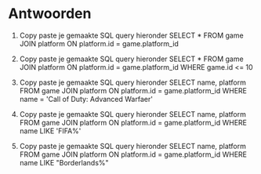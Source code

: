 # Antwoorden

1. Copy paste je gemaakte SQL query hieronder
SELECT * FROM game JOIN platform ON platform.id = game.platform_id
   
2. Copy paste je gemaakte SQL query hieronder
SELECT * FROM game JOIN platform ON platform.id = game.platform_id WHERE game.id <= 10
   
3. Copy paste je gemaakte SQL query hieronder
SELECT name, platform FROM game JOIN platform ON platform.id = game.platform_id WHERE name = 'Call of Duty: Advanced Warfaer'
   
4. Copy paste je gemaakte SQL query hieronder
SELECT name, platform FROM game JOIN platform ON platform.id = game.platform_id WHERE name LIKE 'FIFA%'

   
5. Copy paste je gemaakte SQL query hieronder
SELECT name, platform FROM game JOIN platform ON platform.id = game.platform_id WHERE name LIKE "Borderlands%"